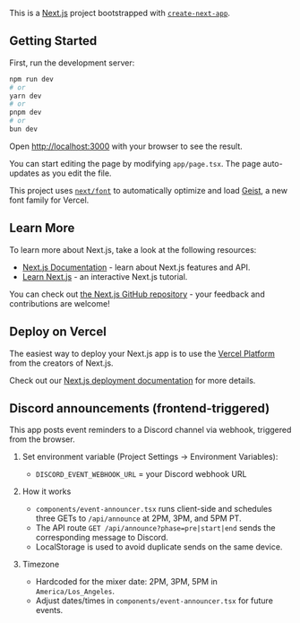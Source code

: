 This is a [Next.js](https://nextjs.org) project bootstrapped with [`create-next-app`](https://nextjs.org/docs/app/api-reference/cli/create-next-app).

## Getting Started

First, run the development server:

```bash
npm run dev
# or
yarn dev
# or
pnpm dev
# or
bun dev
```

Open [http://localhost:3000](http://localhost:3000) with your browser to see the result.

You can start editing the page by modifying `app/page.tsx`. The page auto-updates as you edit the file.

This project uses [`next/font`](https://nextjs.org/docs/app/building-your-application/optimizing/fonts) to automatically optimize and load [Geist](https://vercel.com/font), a new font family for Vercel.

## Learn More

To learn more about Next.js, take a look at the following resources:

- [Next.js Documentation](https://nextjs.org/docs) - learn about Next.js features and API.
- [Learn Next.js](https://nextjs.org/learn) - an interactive Next.js tutorial.

You can check out [the Next.js GitHub repository](https://github.com/vercel/next.js) - your feedback and contributions are welcome!

## Deploy on Vercel

The easiest way to deploy your Next.js app is to use the [Vercel Platform](https://vercel.com/new?utm_medium=default-template&filter=next.js&utm_source=create-next-app&utm_campaign=create-next-app-readme) from the creators of Next.js.

Check out our [Next.js deployment documentation](https://nextjs.org/docs/app/building-your-application/deploying) for more details.

## Discord announcements (frontend-triggered)

This app posts event reminders to a Discord channel via webhook, triggered from the browser.

1. Set environment variable (Project Settings → Environment Variables):

   - `DISCORD_EVENT_WEBHOOK_URL` = your Discord webhook URL

2. How it works

   - `components/event-announcer.tsx` runs client-side and schedules three GETs to `/api/announce` at 2PM, 3PM, and 5PM PT.
   - The API route `GET /api/announce?phase=pre|start|end` sends the corresponding message to Discord.
   - LocalStorage is used to avoid duplicate sends on the same device.

3. Timezone

   - Hardcoded for the mixer date: 2PM, 3PM, 5PM in `America/Los_Angeles`.
   - Adjust dates/times in `components/event-announcer.tsx` for future events.

